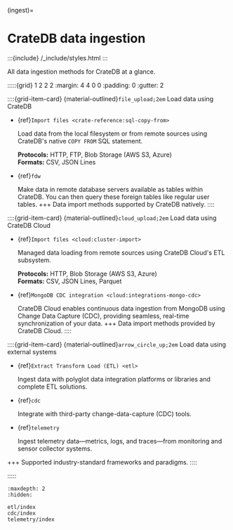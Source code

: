 (ingest)=
# CrateDB data ingestion

:::{include} /_include/styles.html
:::

All data ingestion methods for CrateDB at a glance.

:::::{grid} 1 2 2 2
:margin: 4 4 0 0
:padding: 0
:gutter: 2

::::{grid-item-card} {material-outlined}`file_upload;2em` Load data using CrateDB
- {ref}`Import files <crate-reference:sql-copy-from>`

  Load data from the local filesystem or from remote sources using CrateDB's
  native `COPY FROM` SQL statement.

  **Protocols:** HTTP, FTP, Blob Storage (AWS S3, Azure)
  <br>
  **Formats:** CSV, JSON Lines

- {ref}`fdw`

  Make data in remote database servers available as tables within CrateDB.
  You can then query these foreign tables like regular user tables.
+++
Data import methods supported by CrateDB natively.
::::

::::{grid-item-card} {material-outlined}`cloud_upload;2em` Load data using CrateDB Cloud
- {ref}`Import files <cloud:cluster-import>`

  Managed data loading from remote sources using CrateDB Cloud's ETL subsystem.

  **Protocols:** HTTP, Blob Storage (AWS S3, Azure)
  <br>
  **Formats:** CSV, JSON Lines, Parquet

- {ref}`MongoDB CDC integration <cloud:integrations-mongo-cdc>`

  CrateDB Cloud enables continuous data ingestion from MongoDB using Change Data Capture
  (CDC), providing seamless, real-time synchronization of your data.
+++
Data import methods provided by CrateDB Cloud.
::::

::::{grid-item-card} {material-outlined}`arrow_circle_up;2em` Load data using external systems
- {ref}`Extract Transform Load (ETL) <etl>`

  Ingest data with polyglot data integration platforms or libraries
  and complete ETL solutions.

- {ref}`cdc`

  Integrate with third-party change-data-capture (CDC) tools.

- {ref}`telemetry`

  Ingest telemetry data—metrics, logs, and traces—from monitoring
  and sensor collector systems.

+++
Supported industry-standard frameworks and paradigms.
::::

:::::


```{toctree}
:maxdepth: 2
:hidden:

etl/index
cdc/index
telemetry/index
```
